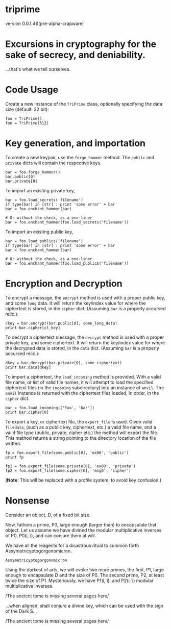 # triprime 
version 0.0.1.46(pre-alpha-crapware)

# Excursions in cryptography for the sake of secrecy, and deniability.
...that's what we tell ourselves.

# Code Usage
Create a new instance of the `TriPrime` class, optionally specifying the data size (default: 32 bit):

```
foo = TriPrime()
foo = TriPrime(512)
```

# Key generation, and importation

To create a new keypair, use the `forge_hammer` method. The `public` and `private` dicts will contain the respective keys.

```
bar = foo.forge_hammer()
bar.public[0]
bar.private[0]
```

To import an existing private key, 

```
bar = foo.load_secrets('filename')
if type(bar) in [str] : print 'some error' + bar
bar = foo.enchant_hammer(bar)

# Or without the check, as a one-liner
bar = foo.enchant_hammer(foo.load_secrets('filename'))
```

To import an existing public key,

```
bar = foo.load_publics('filename')
if type(bar) in [str] : print 'some error' + bar
bar = foo.enchant_hammer(bar)

# Or without the check, as a one-liner
bar = foo.enchant_hammer(foo.load_publics('filename'))
```

# Encryption and Decryption

To encrypt a message, the `encrypt` method is used with a proper public key, and some `long` data. It will return the key/index value for where the ciphertext is stored, in the `cipher` dict. (Assuming `bar` is a properly accursed relic.):

```
ckey = bar.encrypt(bar.public[0], some_long_data)
print bar.cipher[ct_key]
```

To decrypt a ciphertext message, the `decrypt` method is used with a proper private key, and some ciphertext. It will return the key/index value for where the decrypted data is stored, in the `data` dict. (Assuming `bar` is a properly accursed relic.):

```
dkey = bar.decrypt(bar.private[0], some_ciphertext)
print bar.data[dkey]
```

To import a ciphertext, the `load_incoming` method is provided. With a valid file name, or list of valid file names, it will attempt to load the specified ciphertext files (in the `incoming` subdirectory) into an instance of `anvil`. The `anvil` instance is returned with the ciphertext files loaded, in order, in the `cipher` dict.

```
bar = foo.load_incoming(['foo', 'bar'])
print bar.cipher[0]
```

To export a key, or ciphertext file, the `export_file` is used. Given valid `filedata`, (such as a public key, ciphertext, etc.) a valid file name, and a valid file type (public, private, cipher etc.) the method will export the file. This method returns a string pointing to the directory location of the file written.

```
fp = foo.export_file(some.public[0], 'ex00', 'public')
print fp

fp1 = foo.export_file(some.private[0], 'ex00', 'private')
fp2 = foo.export_file(some.cipher[0], 'msg0', 'cipher')
```

(**Note**: This will be replaced with a profile system, to avoid key confusion.)

# Nonsense

Consider an object, D, of a fixed bit size.

Now, fathom a prime, P0, large enough (larger than) to encapsulate that object.
Let us assume we have divined the modular multiplicative inverses of P0, P0(i,\`i), and can conjure them at will.

We have all the reagents for a disastrous ritual to summon forth Assymetricyptogorgonomicron.

`Assymetricyptogorgonomicron`

Using the darkest of arts, we will evoke two more primes, the first, P1, large enough to encapsulate D and the size of P0. The second prime, P2, at least twice the size of P1. Mysteriously, we have P1(i,\`i), and P2(i,\`i) modular multiplicative inverses.

/The ancient tome is missing several pages here/

...when aligned, shall conjure a divine key, which can be used with the sign of the Dark S...

/The ancient tome is missing several pages here/
